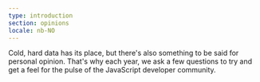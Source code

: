 ```yaml
---
type: introduction
section: opinions
locale: nb-NO
---
```

 Cold, hard data has its place, but there's also something to be said for personal opinion. That's why each year, we ask a few questions to try and get a feel for the pulse of the JavaScript developer community. 